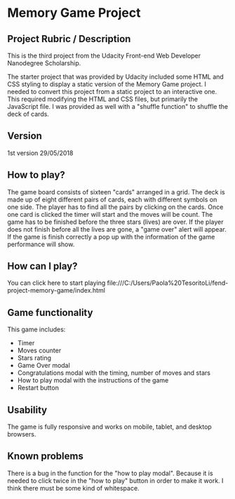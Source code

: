 # Memory Game Project


## Project Rubric / Description

This is the third project from the Udacity Front-end Web Developer Nanodegree Scholarship.

The starter project that was provided by Udacity included some HTML and CSS styling to display a static version of the Memory Game project. I needed to convert this project from a static project to an interactive one. This required modifying the HTML and CSS files, but  primarily the JavaScript file.
I was provided as well with a "shuffle function" to shuffle the deck of cards.

## Version
 1st version 29/05/2018

## How to play?
The game board consists of sixteen "cards" arranged in a grid. The deck is made up of eight different pairs of cards, each with different symbols on one side. The player has to find all the pairs by clicking on the cards. Once one card is clicked the timer will start and the moves will be count. The game has to be finished before the three stars (lives) are over. If the player does not finish before all the lives are gone, a "game over" alert will appear. If the game is finish correctly  a pop up with the information of the game performance will show.

## How can I play?
You can click here to start playing file:///C:/Users/Paola%20TesoritoLi/fend-project-memory-game/index.html


## Game functionality
 This game includes:
 - Timer
 - Moves counter
 - Stars rating
 - Game Over modal
 - Congratulations modal with the timing, number of moves and stars
 - How to play modal with the instructions of the game
 - Restart button

## Usability
  The game is fully responsive and works on mobile, tablet, and  desktop browsers.

## Known problems
  There is a bug in the function for the "how to play modal". Because it is needed to click twice
  in the "how to play" button in order to make it work.
  I think there must be some kind of whitespace.
